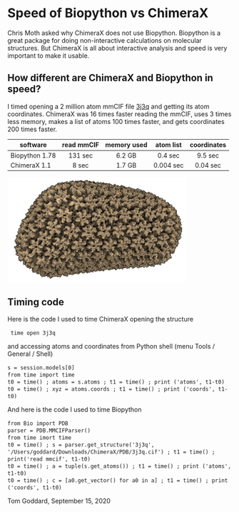 # Speed of Biopython vs ChimeraX

Chris Moth asked why ChimeraX does not use Biopython.  Biopython is a great package for doing non-interactive calculations on molecular structures.  But ChimeraX is all about interactive analysis and speed is very important to make it usable.

## How different are ChimeraX and Biopython in speed?

I timed opening a 2 million atom mmCIF file [3j3q](https://www.rcsb.org/structure/3J3Q) and getting its atom coordinates.  ChimeraX was 16 times faster reading the mmCIF, uses 3 times less memory, makes a list of atoms 100 times faster, and gets coordinates 200 times faster.

|    software    | read mmCIF | memory used | atom list | coordinates |
|----------------|:----------:|:-----------:|:---------:|:-----------:|
| Biopython 1.78 |  131 sec   |   6.2 GB    |  0.4 sec  |   9.5 sec   |
| ChimeraX 1.1   |    8 sec   |   1.7 GB    | 0.004 sec |  0.04 sec   |

<img src="3j3q.png" width="400">

## Timing code

Here is the code I used to time ChimeraX opening the structure

     time open 3j3q

and accessing atoms and coordinates from Python shell (menu Tools / General / Shell)

    s = session.models[0]
    from time import time
    t0 = time() ; atoms = s.atoms ; t1 = time() ; print ('atoms', t1-t0)
    t0 = time() ; xyz = atoms.coords ; t1 = time() ; print ('coords', t1-t0)

And here is the code I used to time Biopython

    from Bio import PDB
    parser = PDB.MMCIFParser()
    from time imort time
    t0 = time() ; s = parser.get_structure('3j3q', '/Users/goddard/Downloads/ChimeraX/PDB/3j3q.cif') ; t1 = time() ; print('read mmcif', t1-t0)
    t0 = time() ; a = tuple(s.get_atoms()) ; t1 = time() ; print ('atoms', t1-t0)
    t0 = time() ; c = [a0.get_vector() for a0 in a] ; t1 = time() ; print ('coords', t1-t0)

Tom Goddard, September 15, 2020